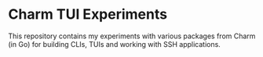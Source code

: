 # Charm TUI Experiments

This repository contains my experiments with various packages from Charm (in Go)
for building CLIs, TUIs and working with SSH applications.
